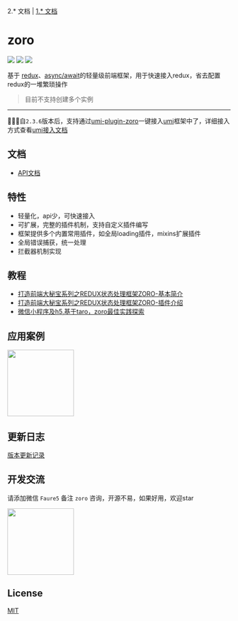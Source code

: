 2.* 文档 | [1.* 文档](https://github.com/FaureWu/zoro/blob/master/README-V1.md)

# zoro

[![](https://img.shields.io/npm/v/@opcjs/zoro.svg?style=flat-square)](https://npmjs.org/package/@opcjs/zoro)
[![](https://img.shields.io/npm/dt/@opcjs/zoro.svg?style=flat-square)](https://npmjs.org/package/@opcjs/zoro)
[![](https://img.shields.io/npm/l/@opcjs/zoro.svg?style=flat-square)](https://npmjs.org/package/@opcjs/zoro)

基于 [redux](https://github.com/reactjs/redux)、[async/await](https://developer.mozilla.org/en-US/docs/Web/JavaScript/Reference/Statements/async_function)的轻量级前端框架，用于快速接入redux，省去配置redux的一堆繁琐操作

> 目前不支持创建多个实例

---

🎉🎉🎉自`2.3.6`版本后，支持通过[umi-plugin-zoro](https://github.com/FaureWu/umi-plugin-zoro)一键接入[umi](https://github.com/umijs/umi)框架中了，详细接入方式查看[umi接入文档](https://faurewu.github.io/zoro/GUIDE/UMI.html)

## 文档
* [API文档](https://faurewu.github.io/zoro/)

## 特性

* 轻量化，api少，可快速接入
* 可扩展，完整的插件机制，支持自定义插件编写
* 框架提供多个内置常用插件，如全局loading插件，mixins扩展插件
* 全局错误捕获，统一处理
* 拦截器机制实现

## 教程

* [打造前端大秘宝系列之REDUX状态处理框架ZORO-基本简介](https://www.jianshu.com/p/19f852252500)
* [打造前端大秘宝系列之REDUX状态处理框架ZORO-插件介绍](https://www.jianshu.com/p/d262c2920537)
* [微信小程序及h5,基于taro，zoro最佳实践探索](https://www.jianshu.com/p/7c27dbbc080f)

## 应用案例

<img src="https://img.baobeicang.com/user_upload/rc-upload-1539741270100-2.jpeg" width="150" />

## 更新日志

[版本更新记录](https://github.com/FaureWu/zoro/releases)

## 开发交流

请添加微信 `Faure5` 备注 `zoro` 咨询，开源不易，如果好用，欢迎star

<img src="https://img.baobeicang.com/user_upload/rc-upload-1539676937885-2.jpeg" width="150" />

## License

[MIT](https://tldrlegal.com/license/mit-license)
